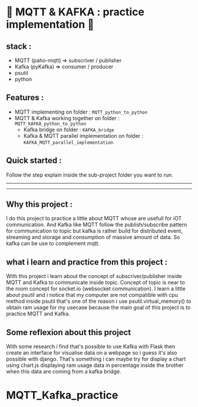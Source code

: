 # 🚀 MQTT & KAFKA : practice implementation 🚀

## stack :
* MQTT (paho-mqtt) => subscriver / publisher
* Kafka (pyKafka) => consumer / producer
* psutil 
* python

## Features :
* MQTT implementing on folder : `MQTT_python_to_python` 
* MQTT & Kafka working together on folder : `MQTT_KAFKA_python_to_python`
    * Kafka bridge on folder : `KAFKA_bridge`
    * Kafka & MQTT parallel implementation on folder : `KAFKA_MQTT_parallel_implementation`
    
## Quick started :
Follow the step explain inside the sub-project folder you want to run.

___
___
## Why this project :
I do this project to practice a little about MQTT whose are usefull for iOT communication. And Kafka like MQTT follow the publish/subscribe pattern for communication to topic but kafka is rather build for distributed event, streaming and storage and consumption of massive amount of data. So kafka can be use to complement mqtt. 

## what i learn and practice from this project :
With this project i learn about the concept of subscriver/publisher inside MQTT and Kafka to communicate inside topic. Concept of topic is near to the room concept for socket.io (websocket communication). 
I learn a little about psutil and i notice that my computer are not compatible with cpu method inside psutil that's one of the reason i use psutil.virtual_memory() to obtain ram usage for my usecase because the main goal of this project is to practice MQTT and Kafka.

## Some reflexion about this project 
With some research i find that's possible to use Kafka with Flask then create an interface for visualise data on a webpage so i guess it's also possible with django. That's something i can maybe try for display a chart using chart.js displaying ram usage data in percentage inside the brother when this data are coming from a kafka bridge.


# MQTT_Kafka_practice

